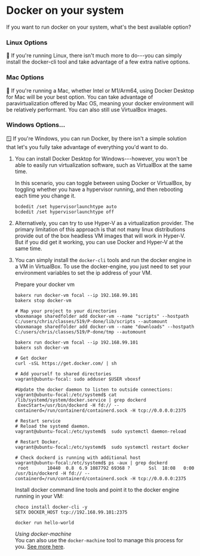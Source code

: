 # Docker on your system

If you want to run docker on your system, what's the best available option?

### Linux Options

🐧 If you're running Linux, there isn't much more to do---you can simply install the docker-cli tool and take advantage of a few extra native options.

### Mac Options

🍏 If you're running a Mac, whether Intel or M1/Arm64, using Docker Desktop for Mac will be your best option. You can take advantage of paravirtualization offered by Mac OS, meaning your docker environment will be relatively performant. You can also still use VirtualBox images.

### Windows Options...

🪟 If you're Windows, you can run Docker, by there isn't a simple solution that let's you fully take advantage of everything you'd want to do.


1. You can install Docker Desktop for Windows---however, you won't be able to easily run virtualization software, such as VirtualBox at the same time.

   In this scenario, you can toggle between using Docker or VirtualBox, by toggling whether you have a hypervisor running, and then rebooting each time you change it.
   
   ```
   bcdedit /set hypervisorlaunchtype auto
   bcdedit /set hypervisorlaunchtype off
   ```

2. Alternatively, you can try to use Hyper-V as a virtualization provider. The primary limitation of this approach is that not many linux distributions provide out of the box headless VM images that will work in Hyper-V. But if you did get it working, you can use Docker and Hyper-V at the same time.

3. You can simply install the `docker-cli` tools and run the docker engine in a VM in VirtualBox. To use the docker-engine, you just need to set your environment variables to set the ip address of your VM.

   Prepare your docker vm
   
   ```
   bakerx run docker-vm focal --ip 192.168.99.101
   bakerx stop docker-vm

   # Map your project to your directories
   vboxmanage sharedfolder add docker-vm --name "scripts" --hostpath C:/users/chris/classes/519/P-done/lib/scripts --automount
   vboxmanage sharedfolder add docker-vm --name "downloads" --hostpath C:/users/chris/classes/519/P-done/tmp --automount
   
   bakerx run docker-vm focal --ip 192.168.99.101
   bakerx ssh docker-vm

   # Get docker
   curl -sSL https://get.docker.com/ | sh

   # Add yourself to shared directories
   vagrant@ubuntu-focal: sudo adduser $USER vboxsf

   #Update the docker daemon to listen to outside connections:
   vagrant@ubuntu-focal:/etc/systemd$ cat /lib/systemd/system/docker.service | grep dockerd
    ExecStart=/usr/bin/dockerd -H fd:// --containerd=/run/containerd/containerd.sock -H tcp://0.0.0.0:2375
    
   # Restart service 
   # Reload the systemd daemon.
   vagrant@ubuntu-focal:/etc/systemd$  sudo systemctl daemon-reload

   # Restart Docker.
   vagrant@ubuntu-focal:/etc/systemd$  sudo systemctl restart docker
 
   # Check dockerd is running with additional host
   vagrant@ubuntu-focal:/etc/systemd$ ps -aux | grep dockerd
    root       10440  0.8  6.9 1087792 69368 ?       Ssl  18:08   0:00 /usr/bin/dockerd -H fd:// --containerd=/run/containerd/containerd.sock -H tcp://0.0.0.0:2375
   ```

   Install docker command line tools and point it to the docker engine running in your VM:
   ```
   choco install docker-cli -y
   SETX DOCKER_HOST tcp://192.168.99.101:2375
   
   docker run hello-world
   ```
  
   *Using docker-machine*  
   You can also use the `docker-machine` tool to manage this process for you. [See more here](https://github.com/ottomatica/docable-notebooks/blob/master/docs/examples/advanced/installs/docker-engine.md).
